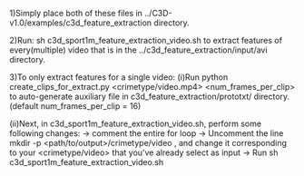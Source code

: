 1)Simply place both of these files in ../C3D-v1.0/examples/c3d_feature_extraction directory.

2)Run: sh c3d_sport1m_feature_extraction_video.sh to extract features of every(multiple) video that is in 
the ../c3d_feature_extraction/input/avi directory.

3)To only extract features for a single video:
(i)Run python create_clips_for_extract.py <crimetype/video.mp4> <num_frames_per_clip> to auto-generate 
auxiliary file in c3d_feature_extraction/prototxt/ directory. (default num_frames_per_clip = 16)

(ii)Next, in c3d_sport1m_feature_extraction_video.sh, perform some following changes:
-> comment the entire for loop 
-> Uncomment the line mkdir -p <path/to/output>/crimetype/video , and change it corresponding to your <crimetype/video> that you've already select as input
-> Run sh c3d_sport1m_feature_extraction_video.sh
